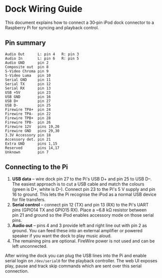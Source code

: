 # Dock Wiring Guide

This document explains how to connect a 30‑pin iPod dock connector to a Raspberry Pi for syncing and playback control.

## Pin summary

```
Audio Out      L: pin 4   R: pin 3
Audio In       L: pin 6   R: pin 5
Audio GND      pin 2
Composite out  pin 8
S‑Video Chroma pin 9
S‑Video Luma   pin 10
Serial GND     pin 11
Serial TX      pin 12
Serial RX      pin 13
USB +5V        pin 23
USB GND        pin 16
USB D+         pin 27
USB D‑         pin 25
Firewire TPA+  pin 24
Firewire TPA‑  pin 22
Firewire TPB+  pin 28
Firewire TPB‑  pin 26
Firewire 12V   pins 19,20
Firewire GND   pins 29,30
3.3V Accessory pin 18
Accessory det. pin 21
Extra GND      pins 1,15
Reserved       pins 14,17
Unknown        pin 7
```

## Connecting to the Pi

1. **USB data** – wire dock pin 27 to the Pi's USB D+ and pin 25 to USB D–. The easiest approach is to cut a USB cable and match the colours (green is D+, white is D–). Connect pin 23 to the Pi's 5 V supply and pin 16 to ground. This lets the Pi recognise the iPod as a normal USB device for file transfers.
2. **Serial control** – connect pin 12 (TX) and pin 13 (RX) to the Pi's UART pins (GPIO14 TX and GPIO15 RX). Place a ~6.8 kΩ resistor between pin 21 and ground so the iPod enables accessory mode on those serial pins.
3. **Audio out** – pins 4 and 3 provide left and right line out with pin 2 as ground. You can feed these into an external amplifier or powered speaker if you want the dock to play music aloud.
4. The remaining pins are optional. FireWire power is not used and can be left unconnected.

After wiring the dock you can plug the USB lines into the Pi and enable serial login on `/dev/serial0` for the playback controller. The web UI exposes play, pause and track skip commands which are sent over this serial connection.
